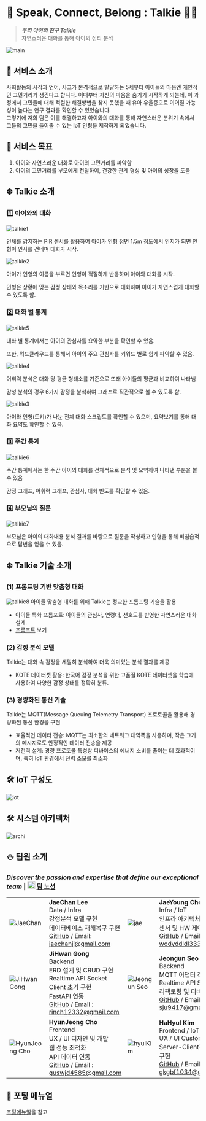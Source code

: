 # 🎄 Speak, Connect, Belong : Talkie 🎄🎅

> ***우리 아이의 친구 Talkie***<br>
> 자연스러운 대화를 통해 아이의 심리 분석

![main](./exec/img/talkie_main.png)

## 🎁 서비스 소개

사회활동의 시작과 언어, 사고가 본격적으로 발달하는 5세부터
아이들의 마음엔 개인적인 고민거리가 생긴다고 합니다.
이때부터 자신의 마음을 숨기기 시작하게 되는데, 이 과정에서
고민들에 대해 적절한 해결방법을 찾지 못했을 때 유아
우울증으로 이어질 가능성이 높다는 연구 결과를 확인할 수
있었습니다. <br /> 그렇기에 저희 팀은 이를 해결하고자
아이와의 대화를 통해 자연스러운 분위기 속에서 그들의 고민을
들어줄 수 있는 IoT 인형을 제작하게 되었습니다.

## 🎁	서비스 목표

1. 아이와 자연스러운 대화로 아이의 고민거리를 파악함
2. 아이의 고민거리를 부모에게 전달하여, 건강한 관계 형성 및 아이의 성장을 도움

## ❄️ Talkie 소개

### 1️⃣ 아이와의 대화

![talkie1](exec/img/talkie1.jpg)

인체를 감지하는 PIR 센서를 활용하여 아이가 인형 정면 1.5m 정도에서 인지가 되면 인형이 인사를 건네며 대화가 시작.

![talkie2](exec/img/talkie2.jpg)

아이가 인형의 이름을 부르면 인형이 적절하게 반응하며 아이와 대화를 시작.

인형은 상황에 맞는 감정 상태와 목소리를 기반으로 대화하며 아이가 자연스럽게 대화할 수 있도록 함.

### 2️⃣ 대화 별 통계

![talkie5](exec/img/talkie5.jpg)

대화 별 통계에서는 아이의 관심사를 요약한 부분을 확인할 수 있음.

또한, 워드클라우드를 통해서 아이의 주요 관심사를 키워드 별로 쉽게 파악할 수 있음.

![talkie4](exec/img/talkie4.jpg)

어휘력 분석은 대화 당 평균 형태소를 기준으로 또래 아이들의 평균과 비교하여 나타냄

감성 분석의 경우 6가지 감정을 분석하여 그래프로 직관적으로 볼 수 있도록 함.

![talkie3](exec/img/talkie3.jpg)

아이와 인형(토키)가 나눈 전체 대화 스크립트를 확인할 수 있으며, 요약보기를 통해 대화 요약도 확인할 수 있음.

### 3️⃣ 주간 통계

![talkie6](exec/img/talkie6.jpg)

주간 통계에서는 한 주간 아이의 대화를 전체적으로 분석 및 요약하여 나타낸 부분을 볼 수 있음

감정 그래프, 어휘력 그래프, 관심사, 대화 빈도를 확인할 수 있음.

### 4️⃣ 부모님의 질문

![talkie7](exec/img/talkie7.jpg)

부모님은 아이의 대화내용 분석 결과를 바탕으로 질문을 작성하고 인형을 통해 비침습적으로 답변을 얻을 수 있음.

## ❄️ Talkie 기술 소개

### (1) 프롬프팅 기반 맞춤형 대화
![talkie8](exec/img/talkie8.jpg)
아이들 맞춤형 대화를 위해 Talkie는 정교한 프롬프팅 기술을 활용
- 아이들 특화 프롬포트: 아이들의 관심사, 연령대, 선호도를 반영한 자연스러운 대화 설계.
- [프롬프트](exec/prompt.md) 보기

### (2) 감정 분석 모델
Talkie는 대화 속 감정을 세밀히 분석하여 더욱 의미있는 분석 결과를 제공
- KOTE 데이터셋 활용: 한국어 감정 분석을 위한 고품질 KOTE 데이터셋을 학습에 사용하여 다양한 감정 상태를 정확히 분류.

### (3) 경량화된 통신 기술
Talkie는 MQTT(Message Queuing Telemetry Transport) 프로토콜을 활용해 경량화된 통신 환경을 구현
- 효율적인 데이터 전송: MQTT는 최소한의 네트워크 대역폭을 사용하며, 작은 크기의 메시지로도 안정적인 데이터 전송을 제공
- 저전력 설계: 경량 프로토콜 특성상 디바이스의 에너지 소비를 줄이는 데 효과적이며, 특히 IoT 환경에서 전력 소모를 최소화


## 🛠 IoT 구성도

![iot](exec/img/iot.jpg)

## 🛠 시스템 아키텍처

![archi](exec/img/archi.jpg)


## ⛄ 팀원 소개

### **_Discover the passion and expertise that define our exceptional team_** | <img src="https://upload.wikimedia.org/wikipedia/commons/e/e9/Notion-logo.svg" alt="Notion Logo" width="20"/> [팀 노션](https://noble-route-3af.notion.site/11f40b016f6981ea9169d426c83a43c3?pvs=4)

|                                     |                                                                                                                                                                   |                                      |                                                                                                                                                                            |
| ----------------------------------- | ----------------------------------------------------------------------------------------------------------------------------------------------------------------- | ------------------------------------ | -------------------------------------------------------------------------------------------------------------------------------------------------------------------------- |
| ![JaeChan](exec/img/chan.jpg) | **JaeChan Lee**  <br> Data / Infra <br> 감정분석 모델 구현 <br> 데이터베이스 재해복구 구현 <br> [GitHub](https://github.com/jaechanjj) / Email: jaechanjj@gmail.com     | ![jae](exec/img/jae.jpg)             | **JaeYoung Choi** <br> Infra / IoT <br> 인프라 아키텍처, CI/CD 구축 <br> 센서 및 HW 제어 구현 <br> [GitHub](https://github.com/wodyddldl333) / Email : wodyddldl333@naver.com      |
| ![JiHwan Gong](exec/img/jihwan.jpg) | **JiHwan Gong**  <br> Backend <br> ERD 설계 및 CRUD 구현 <br> Realtime API Socket Client 초기 구현 <br> FastAPI 연동 <br> [GitHub](https://github.com/izgnok) / Email : rinch12332@gmail.com  | ![Jeongun Seo](exec/img/seo.jpg)           | **Jeongun Seo** <br> Backend <br> MQTT 어댑터 작성 및 디버깅 <br> Realtime API Socket Client 리팩토링 및 디버깅 <br> [GitHub](https://github.com/SlowCloud) / Email : sju9417@gmail.com    |
| ![HyunJeong Cho](exec/img/jeong.jpg)          | **HyunJeong Cho** <br> Frontend <br> UX / UI 디자인 및 개발 <br> 웹 성능 최적화 <br> API 데이터 연동 <br> [GitHub](https://github.com/hyunjeongg11) / Email : guswjd4585@gmail.com | ![hyulKim](exec/img/hyulKim.jpg)      | **HaHyul Kim** <br> Frontend / IoT <br> UX / UI Customize <br> Server-Client간 MQTT 통신 구현 <br> [GitHub](https://github.com/busangangster) / Email : gkgbf1034@gmail.com |

## 🔔 포팅 메뉴얼

[포팅메뉴얼](exec/Talkie_배포가이드.pdf)을 참고
